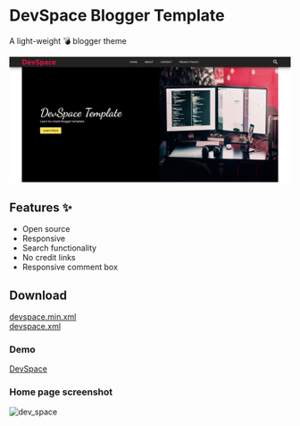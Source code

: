 # DevSpace Blogger Template
A light-weight 💣 blogger theme

![dev_space](/screenshots/home.png)

## Features ✨
* Open source
* Responsive
* Search functionality
* No credit links
* Responsive comment box

## Download
[devspace.min.xml](/devspace.min.xml)</br>
[devspace.xml](/devspace.xml)

### Demo 
[DevSpace](https://blog-mohammedsh.blogspot.com/)

### Home page screenshot
![dev_space](/screenshots/ss_01.png)
